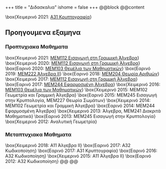 +++
title = "Διδασκαλια"
ishome = false
+++
@@block
@@content

\box{Χειμερινό 2021: [Α31 Κρυπτογραφία](/content/teaching/cryptography/)}

## Προηγουμενα εξαμηνα

### Προπτυχιακα Μαθηματα
\box{Χειμερινό 2021: [ΜΕΜ112 Εισαγωγή στη Γραμμική Άλγεβρα](https://polyhedron.math.uoc.gr/2122/moodle/course/view.php?id=16)}
\box{Χειμερινό 2020: [ΜΕΜ112 Εισαγωγή στη Γραμμική Άλγεβρα](https://elearn.uoc.gr/course/view.php?id=2494)}
\box{Εαρινό 2020: [ΜΕΜ103 Θεμέλια των Μαθηματικών](https://polygon.math.uoc.gr/1920/moodle/course/view.php?id=8#section-0)}
\box{Εαρινό 2019: [ΜΕΜ222 Άλγεβρα ΙΙ](https://polygon.math.uoc.gr/1819/moodle/course/view.php?id=16)}
\box{Εαρινό 2018: [ΜΕΜ204 Θεωρία Αριθμών](https://polygon.math.uoc.gr/1718/moodle/course/view.php?id=8)}
\box{Χειμερινό 2017: [ΜΕΜ112 Εισαγωγή στη Γραμμκή Άλγεβρα](https://polygon.math.uoc.gr/1718/moodle/course/view.php?id=5)}
\box{Εαρινό 2017: [ΜΕΜ244 Εφαρμοσμένη Άλγεβρα](http://euler.math.uoc.gr/~moodle/moodle1617/course/view.php?id=8)}
\box{Χειμερινό 2016: [ΜΕΜ103 Θεμέλια των Μαθηματικών](http://euler.math.uoc.gr/~moodle/moodle1617/course/view.php?id=2)}
\box{Χειμερινό 2015: ΜΕΜ102 Γεωμετρία και Γραμμική Άλγεβρα}
\box{Εαρινό 2015: ΜΕΜ245 Εισαγωγή στην Κρυπτολογία,  ΜΕΜ227 Θεωρία Σωμάτων}
\box{Χειμερινό 2014: ΜΕΜ102 Γεωμετρία και Γραμμική Άλγεβρα}
\box{Εαρινό 2014: ΜΕΜ244 Εφαρμοσμένη Άλγεβρα}
\box{Χειμερινό 2013: Άλγεβρα, ΜΕΜ241 Διακριτά Μαθηματικά}
\box{Εαρινό 2013: ΜΕΜ245 Εισαγωγή στην Κρυπτολογία}
\box{Χειμερινό 2012: Αναλυτική Γεωμετρία}

### Μεταπτυχιακα Μαθηματα
\box{Χειμερινό 2018: Α11 Άλγεβρα ΙΙ}
\box{Εαρινό 2017: Α32 Κωδικοποίηση}
\box{Εαρινό 2017: Α31 Κρυπτογραφία}
\box{Εαρινό 2016: Α32 Κωδικοποίηση}
\box{Χειμερινό 2015: Α11 Άλγεβρα ΙΙ}
\box{Εαρινό 2012: Α32 Κωδικοποίηση}
@@
@@

